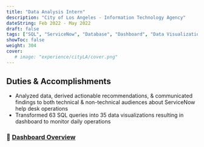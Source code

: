```yaml
---
title: "Data Analysis Intern"
description: "City of Los Angeles - Information Technology Agency"
dateString: Feb 2022 - May 2022
draft: false
tags: ["SQL", "ServiceNow", "Database", "Dashboard", "Data Visualization","Help Desk"]
showToc: false
weight: 304
cover:
   # image: "experience/cityLA/cover.png"
--- 
```


## Duties & Accomplishments
- Analyzed data, derived actionable recommendations, & communicated findings to both technical & non-technical audiences about ServiceNow help desk operations 
- Transformed 63 SQL queries into 35 data visualizations resulting in dashboard to monitor daily operations


### 🔗 [Dashboard Overview](https://docs.google.com/presentation/d/1GhLV-RkG4c68s9_IaKOZDL6TUFU4oIw0/edit?usp=sharing&ouid=105735986232463488603&rtpof=true&sd=true)
